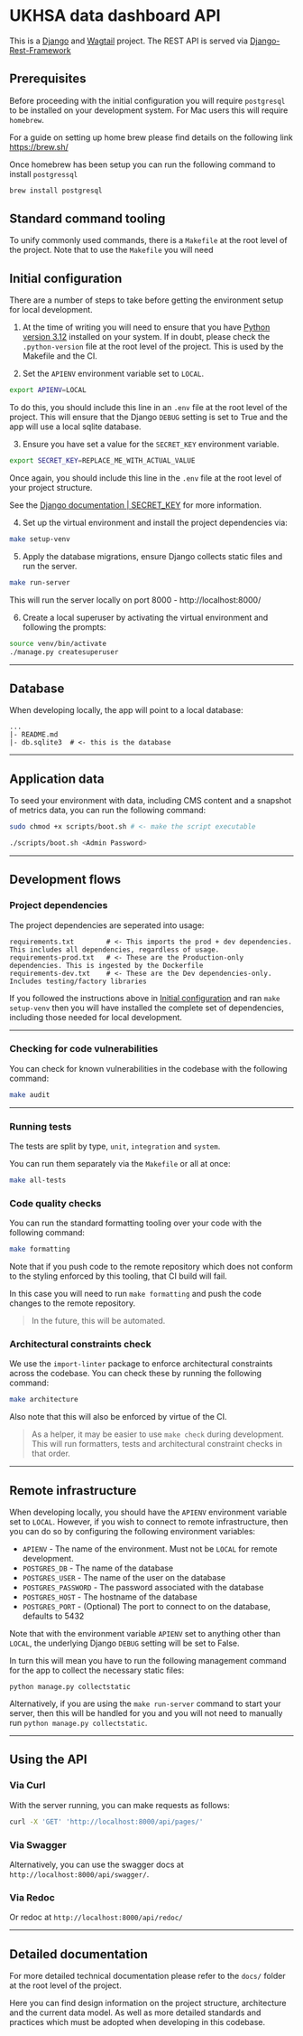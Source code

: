 # UKHSA data dashboard API

This is a [Django](https://www.djangoproject.com/) 
and [Wagtail](https://docs.wagtail.org/en/stable/getting_started/index.html) project. 
The REST API is served via [Django-Rest-Framework](https://www.django-rest-framework.org/)

## Prerequisites

Before proceeding with the initial configuration you will require `postgresql` to be installed
on your development system. For Mac users this will require `homebrew`.

For a guide on setting up home brew please find details on the following link https://brew.sh/

Once homebrew has been setup you can run the following command to install `postgressql`

```bash
brew install postgresql
```

## Standard command tooling

To unify commonly used commands, there is a `Makefile` at the root level of the project.
Note that to use the `Makefile` you will need 

## Initial configuration

There are a number of steps to take before getting the environment setup for local development.

1. At the time of writing you will need to ensure that 
you have [Python version 3.12](https://www.python.org/downloads/) installed on your system.
If in doubt, please check the `.python-version` file at the root level of the project. 
This is used by the Makefile and the CI.


2. Set the `APIENV` environment variable set to `LOCAL`. 
```bash
export APIENV=LOCAL
```
To do this, you should include this line in an `.env` file at the root level of the project.
This will ensure that the Django `DEBUG` setting is set to True and the app will use a local sqlite database.


3. Ensure you have set a value for the `SECRET_KEY` environment variable.
```bash
export SECRET_KEY=REPLACE_ME_WITH_ACTUAL_VALUE
```
Once again, you should include this line in the `.env` file at the root level of your project structure.

See the [Django documentation | SECRET_KEY](https://docs.djangoproject.com/en/4.2/ref/settings/#secret-key) for more information.

4. Set up the virtual environment and install the project dependencies via:
```bash
make setup-venv
```

5. Apply the database migrations, ensure Django collects static files and run the server.
```bash
make run-server
```
This will run the server locally on port 8000 - http://localhost:8000/

6. Create a local superuser by activating the virtual environment and following the prompts:
```bash
source venv/bin/activate
./manage.py createsuperuser
```

---

## Database

When developing locally, the app will point to a local database:

```
...
|- README.md
|- db.sqlite3  # <- this is the database
```

---

## Application data

To seed your environment with data, including CMS content and a snapshot of metrics data, 
you can run the following command:

```bash
sudo chmod +x scripts/boot.sh # <- make the script executable

./scripts/boot.sh <Admin Password>
```

---

## Development flows

### Project dependencies

The project dependencies are seperated into usage:
```
requirements.txt        # <- This imports the prod + dev dependencies. This includes all dependencies, regardless of usage.
requirements-prod.txt   # <- These are the Production-only dependencies. This is ingested by the Dockerfile
requirements-dev.txt    # <- These are the Dev dependencies-only. Includes testing/factory libraries
```

If you followed the instructions above in [Initial configuration](#initial-configuration) 
and ran `make setup-venv` then you will have installed the complete set of dependencies, 
including those needed for local development.

---

### Checking for code vulnerabilities

You can check for known vulnerabilities in the codebase with the following command:
```bash
make audit
```

---

### Running tests

The tests are split by type, `unit`, `integration` and `system`.

You can run them separately via the `Makefile` or all at once:

```bash
make all-tests
```

### Code quality checks

You can run the standard formatting tooling over your code with the following command:

```bash
make formatting
```

Note that if you push code to the remote repository which does not conform to the styling enforced by this tooling, 
that CI build will fail.

In this case you will need to run `make formatting` and push the code changes to the remote repository.

> In the future, this will be automated.

### Architectural constraints check

We use the `import-linter` package to enforce architectural constraints across the codebase.
You can check these by running the following command:

```bash
make architecture
```

Also note that this will also be enforced by virtue of the CI.

>As a helper, it may be easier to use `make check` during development. 
This will run formatters, tests and architectural constraint checks in that order.

---

## Remote infrastructure

When developing locally, you should have the `APIENV` environment variable set to `LOCAL`.
However, if you wish to connect to remote infrastructure, then you can do so by configuring 
the following environment variables:

- `APIENV` - The name of the environment. Must not be `LOCAL` for remote development.
- `POSTGRES_DB` - The name of the database
- `POSTGRES_USER` - The name of the user on the database
- `POSTGRES_PASSWORD` - The password associated with the database
- `POSTGRES_HOST` - The hostname of the database
- `POSTGRES_PORT` - (Optional) The port to connect to on the database, defaults to 5432

Note that with the environment variable `APIENV` set to anything other than `LOCAL`, 
the underlying Django `DEBUG` setting will be set to False.

In turn this will mean you have to run the following management command 
for the app to collect the necessary static files:

```
python manage.py collectstatic
```

Alternatively, if you are using the `make run-server` command to start your server, 
then this will be handled for you and you will not need to manually run `python manage.py collectstatic`.

---

## Using the API

### Via Curl

With the server running, you can make requests as follows:

```bash
curl -X 'GET' 'http://localhost:8000/api/pages/'
```

### Via Swagger

Alternatively, you can use the swagger docs at `http://localhost:8000/api/swagger/`.

### Via Redoc

Or redoc at `http://localhost:8000/api/redoc/`

---

## Detailed documentation

For more detailed technical documentation please refer to the `docs/` folder at the 
root level of the project. 

Here you can find design information on the project structure, architecture and the current data model.
As well as more detailed standards and practices which must be adopted when developing in this codebase.
